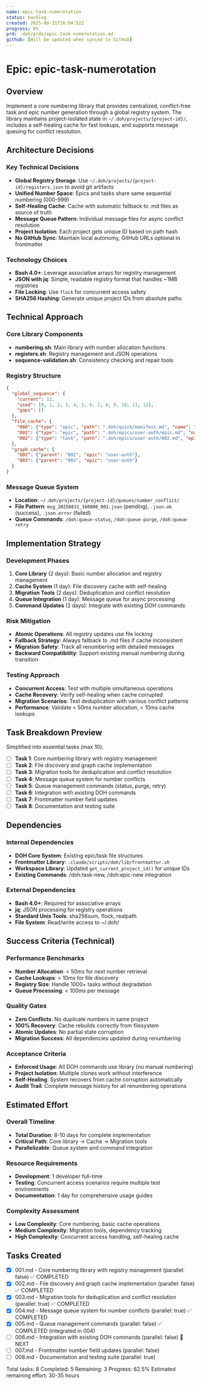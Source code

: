 ```yaml
---
name: epic-task-numerotation
status: backlog
created: 2025-08-31T16:04:52Z
progress: 0%
prd: .doh/prds/epic-task-numerotation.md
github: [Will be updated when synced to GitHub]
---
```


# Epic: epic-task-numerotation

## Overview

Implement a core numbering library that provides centralized, conflict-free task and epic number generation through a global registry system. The library maintains project-isolated state in `~/.doh/projects/{project-id}/`, includes a self-healing cache for fast lookups, and supports message queuing for conflict resolution.

## Architecture Decisions

### Key Technical Decisions
- **Global Registry Storage**: Use `~/.doh/projects/{project-id}/registers.json` to avoid git artifacts
- **Unified Number Space**: Epics and tasks share same sequential numbering (000-999)
- **Self-Healing Cache**: Cache with automatic fallback to .md files as source of truth
- **Message Queue Pattern**: Individual message files for async conflict resolution
- **Project Isolation**: Each project gets unique ID based on path hash
- **No GitHub Sync**: Maintain local autonomy, GitHub URLs optional in frontmatter

### Technology Choices
- **Bash 4.0+**: Leverage associative arrays for registry management
- **JSON with jq**: Simple, readable registry format that handles ~1MB registries
- **File Locking**: Use `flock` for concurrent access safety
- **SHA256 Hashing**: Generate unique project IDs from absolute paths

## Technical Approach

### Core Library Components
- **numbering.sh**: Main library with number allocation functions
- **registers.sh**: Registry management and JSON operations
- **sequence-validation.sh**: Consistency checking and repair tools

### Registry Structure
```json
{
  "global_sequence": {
    "current": 12,
    "used": [0, 1, 2, 3, 4, 5, 6, 7, 8, 9, 10, 11, 12],
    "gaps": []
  },
  "file_cache": {
    "000": {"type": "epic", "path": ".doh/quick/manifest.md", "name": "QUICK"},
    "001": {"type": "epic", "path": ".doh/epics/user-auth/epic.md", "name": "user-auth"},
    "002": {"type": "task", "path": ".doh/epics/user-auth/002.md", "epic": "user-auth"}
  },
  "graph_cache": {
    "002": {"parent": "001", "epic": "user-auth"},
    "003": {"parent": "002", "epic": "user-auth"}
  }
}
```

### Message Queue System
- **Location**: `~/.doh/projects/{project-id}/queues/number_conflict/`
- **File Pattern**: `msg_20250831_160000_001.json` (pending), `.json.ok` (success), `.json.error` (failed)
- **Queue Commands**: `/doh:queue-status`, `/doh:queue-purge`, `/doh:queue-retry`

## Implementation Strategy

### Development Phases
1. **Core Library** (2 days): Basic number allocation and registry management
2. **Cache System** (1 day): File discovery cache with self-healing
3. **Migration Tools** (2 days): Deduplication and conflict resolution
4. **Queue Integration** (1 day): Message queue for async processing
5. **Command Updates** (2 days): Integrate with existing DOH commands

### Risk Mitigation
- **Atomic Operations**: All registry updates use file locking
- **Fallback Strategy**: Always fallback to .md files if cache inconsistent
- **Migration Safety**: Track all renumbering with detailed messages
- **Backward Compatibility**: Support existing manual numbering during transition

### Testing Approach
- **Concurrent Access**: Test with multiple simultaneous operations
- **Cache Recovery**: Verify self-healing when cache corrupted
- **Migration Scenarios**: Test deduplication with various conflict patterns
- **Performance**: Validate < 50ms number allocation, < 10ms cache lookups

## Task Breakdown Preview

Simplified into essential tasks (max 10):
- [ ] **Task 1**: Core numbering library with registry management
- [ ] **Task 2**: File discovery and graph cache implementation
- [ ] **Task 3**: Migration tools for deduplication and conflict resolution
- [ ] **Task 4**: Message queue system for number conflicts
- [ ] **Task 5**: Queue management commands (status, purge, retry)
- [ ] **Task 6**: Integration with existing DOH commands
- [ ] **Task 7**: Frontmatter number field updates
- [ ] **Task 8**: Documentation and testing suite

## Dependencies

### Internal Dependencies
- **DOH Core System**: Existing epic/task file structures
- **Frontmatter Library**: `.claude/scripts/doh/lib/frontmatter.sh`
- **Workspace Library**: Updated `get_current_project_id()` for unique IDs
- **Existing Commands**: /doh:task-new, /doh:epic-new integration

### External Dependencies
- **Bash 4.0+**: Required for associative arrays
- **jq**: JSON processing for registry operations
- **Standard Unix Tools**: sha256sum, flock, realpath
- **File System**: Read/write access to ~/.doh/

## Success Criteria (Technical)

### Performance Benchmarks
- **Number Allocation**: < 50ms for next number retrieval
- **Cache Lookups**: < 10ms for file discovery
- **Registry Size**: Handle 1000+ tasks without degradation
- **Queue Processing**: < 100ms per message

### Quality Gates
- **Zero Conflicts**: No duplicate numbers in same project
- **100% Recovery**: Cache rebuilds correctly from filesystem
- **Atomic Updates**: No partial state corruption
- **Migration Success**: All dependencies updated during renumbering

### Acceptance Criteria
- **Enforced Usage**: All DOH commands use library (no manual numbering)
- **Project Isolation**: Multiple clones work without interference
- **Self-Healing**: System recovers from cache corruption automatically
- **Audit Trail**: Complete message history for all renumbering operations

## Estimated Effort

### Overall Timeline
- **Total Duration**: 8-10 days for complete implementation
- **Critical Path**: Core library → Cache → Migration tools
- **Parallelizable**: Queue system and command integration

### Resource Requirements
- **Development**: 1 developer full-time
- **Testing**: Concurrent access scenarios require multiple test environments
- **Documentation**: 1 day for comprehensive usage guides

### Complexity Assessment
- **Low Complexity**: Core numbering, basic cache operations
- **Medium Complexity**: Migration tools, dependency tracking
- **High Complexity**: Concurrent access handling, self-healing cache

## Tasks Created
- [x] 001.md - Core numbering library with registry management (parallel: false) ✅ COMPLETED
- [x] 002.md - File discovery and graph cache implementation (parallel: false) ✅ COMPLETED
- [x] 003.md - Migration tools for deduplication and conflict resolution (parallel: true) ✅ COMPLETED
- [x] 004.md - Message queue system for number conflicts (parallel: true) ✅ COMPLETED
- [x] 005.md - Queue management commands (parallel: false) ✅ COMPLETED (integrated in 004)
- [ ] 006.md - Integration with existing DOH commands (parallel: false) 🔄 NEXT
- [ ] 007.md - Frontmatter number field updates (parallel: false)
- [ ] 008.md - Documentation and testing suite (parallel: true)

Total tasks: 8
Completed: 5
Remaining: 3
Progress: 62.5%
Estimated remaining effort: 30-35 hours
